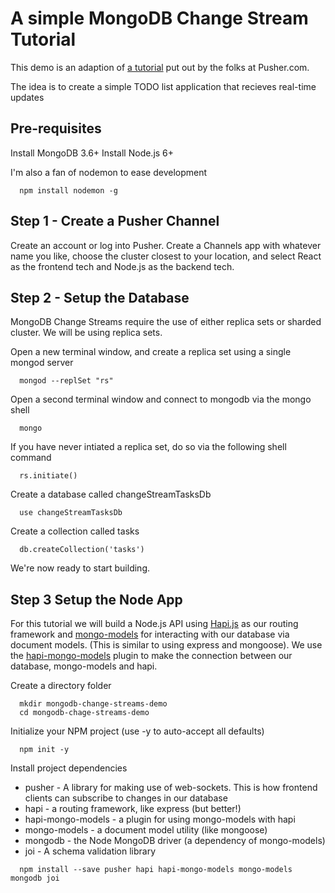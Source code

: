 # A simple MongoDB Change Stream Tutorial
This demo is an adaption of [a tutorial](https://pusher.com/tutorials/mongodb-change-streams) put out by the folks at Pusher.com. 

The idea is to create a simple TODO list application that recieves real-time updates

## Pre-requisites
Install MongoDB 3.6+
Install Node.js 6+

I'm also a fan of nodemon to ease development

```
  npm install nodemon -g
```

## Step 1 - Create a Pusher Channel
Create an account or log into Pusher. Create a Channels app with whatever name you like, choose the cluster closest to your location, and select React as the frontend tech and Node.js as the backend tech.

## Step 2 - Setup the Database
MongoDB Change Streams require the use of either replica sets or sharded cluster. We will be using replica sets.

Open a new terminal window, and create a replica set using a single mongod server

```
  mongod --replSet "rs"
```

Open a second terminal window and connect to mongodb via the mongo shell

```
  mongo
```

If you have never intiated a replica set, do so via the following shell command

```
  rs.initiate()
```

Create a database called changeStreamTasksDb

```
  use changeStreamTasksDb
```

Create a collection called tasks

```
  db.createCollection('tasks')
```

We're now ready to start building.

## Step 3 Setup the Node App

For this tutorial we will build a Node.js API using [Hapi.js](https://hapijs.com/) as our routing framework and [mongo-models](https://github.com/jedireza/mongo-models) for interacting with our database via document models. (This is similar to using express and mongoose). We use the [hapi-mongo-models](https://github.com/jedireza/hapi-mongo-models) plugin to make the connection between our database, mongo-models and hapi.

Create a directory folder

```
  mkdir mongodb-change-streams-demo
  cd mongodb-chage-streams-demo
```

Initialize your NPM project (use -y to auto-accept all defaults)

```
  npm init -y
```

Install project dependencies

* pusher - A library for making use of web-sockets. This is how frontend clients can subscribe to changes in our database
* hapi - a routing framework, like express (but better!)
* hapi-mongo-models - a plugin for using mongo-models with hapi
* mongo-models - a document model utility (like mongoose)
* mongodb - the Node MongoDB driver (a dependency of mongo-models)
* joi - A schema validation library

```
  npm install --save pusher hapi hapi-mongo-models mongo-models mongodb joi
```


